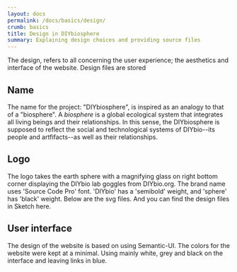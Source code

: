 ```yaml
---
layout: docs
permalink: /docs/basics/design/
crumb: basics
title: Design in DIYbiosphere
summary: Explaining design choices and providing source files
---
```



The design, refers to all concerning the user experience; the aesthetics and interface of the website. Design files are stored

## Name
The name for the project: "DIYbiosphere", is inspired as an analogy to that of a "biosphere". A _biosphere_  is a global ecological system that integrates all living beings and their relationships. In this sense, the DIYbiosphere is supposed to reflect the social and technological systems of DIYbio--its people and artfifacts--as well as their relationships.

## Logo
The logo takes the earth sphere with a magnifying glass on right bottom corner displaying the DIYbio lab goggles from DIYbio.org.
The brand name uses 'Source Code Pro' font. 'DIYbio' has a 'semibold' weight, and 'sphere' has 'black' weight. Below are the svg files. And you can find the design files in Sketch here.

## User interface
The design of the website is based on using Semantic-UI. The colors for the website were kept at a minimal. Using mainly white, grey and black on the interface and leaving links in blue.
